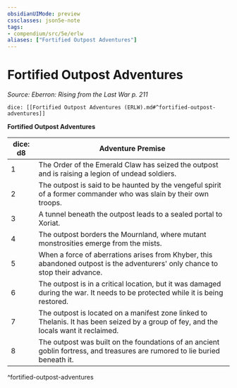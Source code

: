 ```yaml
---
obsidianUIMode: preview
cssclasses: json5e-note
tags:
- compendium/src/5e/erlw
aliases: ["Fortified Outpost Adventures"]
---
```

# Fortified Outpost Adventures
*Source: Eberron: Rising from the Last War p. 211* 

`dice: [[Fortified Outpost Adventures (ERLW).md#^fortified-outpost-adventures]]`

**Fortified Outpost Adventures**

| dice: d8 | Adventure Premise |
|----------|-------------------|
| 1 | The Order of the Emerald Claw has seized the outpost and is raising a legion of undead soldiers. |
| 2 | The outpost is said to be haunted by the vengeful spirit of a former commander who was slain by their own troops. |
| 3 | A tunnel beneath the outpost leads to a sealed portal to Xoriat. |
| 4 | The outpost borders the Mournland, where mutant monstrosities emerge from the mists. |
| 5 | When a force of aberrations arises from Khyber, this abandoned outpost is the adventurers' only chance to stop their advance. |
| 6 | The outpost is in a critical location, but it was damaged during the war. It needs to be protected while it is being restored. |
| 7 | The outpost is located on a manifest zone linked to Thelanis. It has been seized by a group of fey, and the locals want it reclaimed. |
| 8 | The outpost was built on the foundations of an ancient goblin fortress, and treasures are rumored to lie buried beneath it. |
^fortified-outpost-adventures